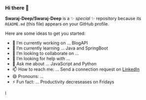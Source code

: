 ### Hi there 👋


**Swaraj-Deep/Swaraj-Deep** is a ✨ _special_ ✨ repository because its `README.md` (this file) appears on your GitHub profile.

Here are some ideas to get you started:

- 🔭 I’m currently working on ... BlogAPI
- 🌱 I’m currently learning ... Java and SpringBoot
- 👯 I’m looking to collaborate on ... 
- 🤔 I’m looking for help with ...
- 💬 Ask me about ... JavaScript and Python
- 📫 How to reach me: ... Send a connection request on [LinkedIn](https://www.linkedin.com/in/swaraj-deep-419331180/)
- 😄 Pronouns: ...
- ⚡ Fun fact: ... Productivity decreseases on Fridays

l
